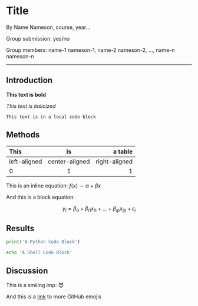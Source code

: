 # Title #

By Name Nameson, course, year...

Group submission: yes/no

Group members: name-1 nameson-1, name-2 nameson-2, ..., name-n nameson-n

---

## Introduction ##

__This text is bold__

_This text is italicized_

`This text is in a local code block`

## Methods ##

| This | is | a table |
| :- | :-: | -: |
| left-aligned | center-aligned | right-aligned |
| 0 | 1 | 1 |


This is an inline equation: $f(x) \sim \alpha + \beta x$

And this is a block equation:

$$y_i = \beta_0 + \beta_{i1}x_{i1} + ... + \beta_{ip}x_{ip} + \epsilon_i$$

## Results ##

```py
print('A Python Code Block')
```

```sh
echo 'A Shell Code Block'
```

## Discussion ##

This is a smiling imp: :smiling_imp:

And this is a [link](https://github.com/hlaueriksson/github-emoji) to more GitHub emojis